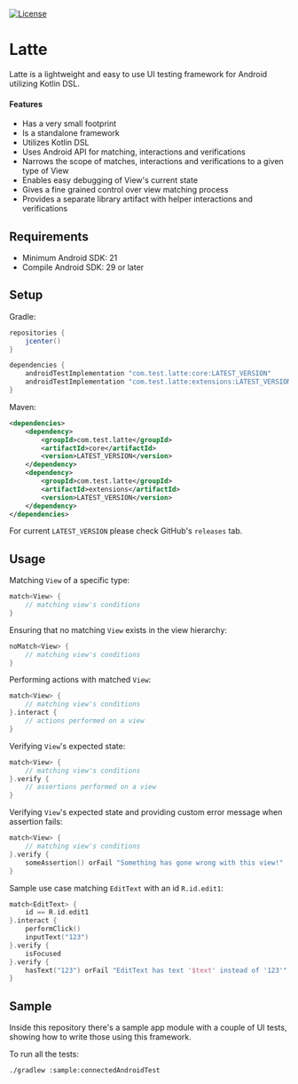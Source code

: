 [![License](https://img.shields.io/badge/License-Apache%202.0-green.svg)](https://opensource.org/licenses/Apache-2.0)

# Latte

Latte is a lightweight and easy to use UI testing framework for Android utilizing Kotlin DSL.

#### Features

- Has a very small footprint
- Is a standalone framework
- Utilizes Kotlin DSL
- Uses Android API for matching, interactions and verifications
- Narrows the scope of matches, interactions and verifications to a given type of View
- Enables easy debugging of View's current state
- Gives a fine grained control over view matching process
- Provides a separate library artifact with helper interactions and verifications

## Requirements

- Minimum Android SDK: 21
- Compile Android SDK: 29 or later

## Setup

Gradle:

```gradle
repositories {
    jcenter()
}

dependencies {
    androidTestImplementation "com.test.latte:core:LATEST_VERSION"
    androidTestImplementation "com.test.latte:extensions:LATEST_VERSION"
}
```

Maven:

```xml
<dependencies>
    <dependency>
        <groupId>com.test.latte</groupId>
        <artifactId>core</artifactId>
        <version>LATEST_VERSION</version>
    </dependency>
    <dependency>
        <groupId>com.test.latte</groupId>
        <artifactId>extensions</artifactId>
        <version>LATEST_VERSION</version>
    </dependency>
</dependencies>
```

For current `LATEST_VERSION` please check GitHub's `releases` tab. 

## Usage

Matching `View` of a specific type:

```kotlin
match<View> {
    // matching view's conditions
}
```

Ensuring that no matching `View` exists in the view hierarchy:

```kotlin
noMatch<View> {
    // matching view's conditions
}
```

Performing actions with matched `View`:

```kotlin
match<View> {
    // matching view's conditions
}.interact {
    // actions performed on a view
}
```

Verifying `View`'s expected state:

```kotlin
match<View> {
    // matching view's conditions
}.verify {
    // assertions performed on a view
}
```

Verifying `View`'s expected state and providing custom error message when 
assertion fails:

```kotlin
match<View> {
    // matching view's conditions
}.verify {
    someAssertion() orFail "Something has gone wrong with this view!"
}
```

Sample use case matching `EditText` with an id `R.id.edit1`:

```kotlin
match<EditText> {
    id == R.id.edit1
}.interact {
    performClick()
    inputText("123")
}.verify {
    isFocused
}.verify {
    hasText("123") orFail "EditText has text '$text' instead of '123'"
}
```

## Sample

Inside this repository there's a sample app module with a couple of UI tests, 
showing how to write those using this framework.

To run all the tests:

```shell
./gradlew :sample:connectedAndroidTest
```